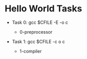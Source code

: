 # Hello World Tasks

- Task 0: gcc $CFILE -E -o c
	- 0-preprocessor

- Task 1: gcc $CFILE -c o c
	- 1-compiler
